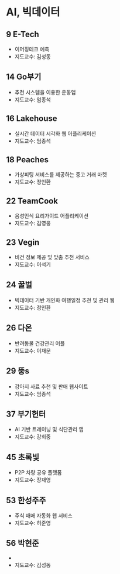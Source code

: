 # AI, 빅데이터

## 9 E-Tech
- 이머징테크 예측
- 지도교수: 김성동
## 14 Go부기
- 추천 시스템을 이용한 운동앱
- 지도교수: 엄종석
## 16 Lakehouse
- 실시간 데이터 시각화 웹 어플리케이션
- 지도교수: 엄종석
## 18 Peaches
- 가상피팅 서비스를 제공하는 중고 거래 마켓
- 지도교수: 정인환
## 22 TeamCook
- 음성인식 요리가이드 어플리케이션
- 지도교수: 김영웅
## 23 Vegin 
- 비건 정보 제공 및 맞춤 추천 서비스
- 지도교수: 이석기
## 24 꿀벌
- 빅데이터 기반 개인화 여행일정 추천 및 관리 웹
- 지도교수: 정인환
## 26 다온
- 반려동물 건강관리 어플
- 지도교수: 이재문
## 29 뚱s
- 강아지 사료 추천 및 판매 웹사이트
- 지도교수: 엄종석
## 37 부기헌터
- AI 기반 트레이닝 및 식단관리 앱
- 지도교수: 강희중
## 45 초록빛
- P2P 차량 공유 플랫폼
- 지도교수: 장재영
## 53 한성주주
- 주식 매매 자동화 웹 서비스
- 지도교수: 허준영
## 56 박현준
-  
- 지도교수: 김성동
